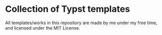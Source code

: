 # Collection of Typst templates

All templates/works in this repository are made by me under my free time, and licensed under the MIT License.
